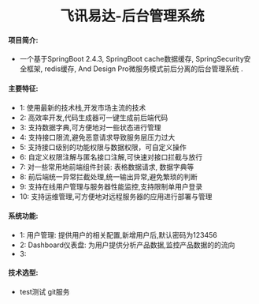 <h1 style="text-align: center">飞讯易达-后台管理系统</h1>

#### 项目简介:
- 一个基于SpringBoot 2.4.3, SpringBoot cache数据缓存, SpringSecurity安全框架, redis缓存, And Design Pro微服务模式前后分离的后台管理系统 .


#### 主要特征:

- 1: 使用最新的技术栈,开发市场主流的技术
- 2: 高效率开发,代码生成器可一键生成前后端代码
- 3: 支持数据字典,可方便地对一些状态进行管理
- 4: 支持接口限流,避免恶意请求导致服务层压力过大
- 5: 支持接口级别的功能权限与数据权限，可自定义操作
- 6: 自定义权限注解与匿名接口注解,可快速对接口拦截与放行
- 7: 对一些常用地前端组件封装: 表格数据请求, 数据字典等
- 8: 前后端统一异常拦截处理,统一输出异常,避免繁琐的判断
- 9: 支持在线用户管理与服务器性能监控,支持限制单用户登录
- 10: 支持运维管理,可方便地对远程服务器的应用进行部署与管理

#### 系统功能:
- 1: 用户管理: 提供用户的相关配置,新增用户后,默认密码为123456
- 2: Dashboard仪表盘: 为用户提供分析产品数据,监控产品数据的的流向
- 3: 

#### 技术选型:

- test测试 git服务
